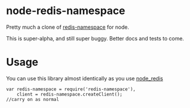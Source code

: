 # node-redis-namespace
Pretty much a clone of [redis-namespace](https://github.com/defunkt/redis-namespace) for node.

This is super-alpha, and still super buggy. Better docs and tests to come.

# Usage
You can use this library almost identically as you use [node_redis](https://github.com/mranney/node_redis)

    var redis-namespace = require('redis-namespace'),
        client = redis-namespace.createClient();
    //carry on as normal